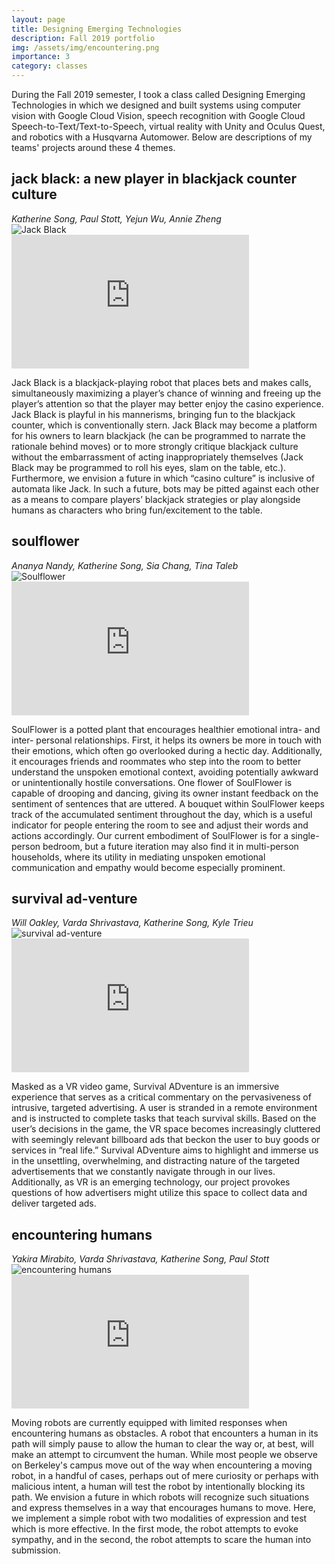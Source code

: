 ```yaml
---
layout: page
title: Designing Emerging Technologies
description: Fall 2019 portfolio
img: /assets/img/encountering.png
importance: 3
category: classes
---
```


During the Fall 2019 semester, I took a class called Designing Emerging Technologies in which we designed and built systems using computer vision with Google Cloud Vision, speech recognition with Google Cloud Speech-to-Text/Text-to-Speech, virtual reality with Unity and Oculus Quest, and robotics with a Husqvarna Automower. Below are descriptions of my teams' projects around these 4 themes.

<h2>jack black: a new player in blackjack counter culture</h2>
<em>Katherine Song, Paul Stott, Yejun Wu, Annie Zheng</em>

<div class="row">
    <div class="col-sm mt-3 mt-md-0">
        <img class="img-fluid rounded z-depth-1" src="{{ '/assets/img/jackblack.png' | relative_url }}" alt="Jack Black" title="Jack Black"/>
    </div>
    <div class="col-sm mt-3 mt-md-0">
        <iframe width="380" height="214" src="https://www.youtube.com/embed/v2CpBpYoPgE" frameborder="0" allow="accelerometer; autoplay; clipboard-write; encrypted-media; gyroscope; picture-in-picture" allowfullscreen></iframe>
    </div>
</div>

Jack Black is a blackjack-playing robot that places bets and makes calls, simultaneously maximizing a player’s chance of winning and freeing up the player’s attention so that the player may better enjoy the casino experience. Jack Black is playful in his mannerisms, bringing fun to the blackjack counter, which is conventionally stern. Jack Black may become a platform for his owners to learn blackjack (he can be programmed to narrate the rationale behind moves) or to more strongly critique blackjack culture without the embarrassment of acting inappropriately themselves (Jack Black may be programmed to roll his eyes, slam on the table, etc.). Furthermore, we envision a future in which “casino culture” is inclusive of automata like Jack. In such a future, bots may be pitted against each other as a means to compare players’ blackjack strategies or play alongside humans as characters who bring fun/excitement to the table.

<p></p>
<h2>soulflower</h2>
<em>Ananya Nandy, Katherine Song, Sia Chang, Tina Taleb</em>

<div class="row">
    <div class="col-sm mt-3 mt-md-0">
        <img class="img-fluid rounded z-depth-1" src="{{ '/assets/img/soulflower.jpg' | relative_url }}" alt="Soulflower" title="Soulflower"/>
    </div>
    <div class="col-sm mt-3 mt-md-0">
        <iframe width="380" height="214" src="https://www.youtube.com/embed/jrJ6WAsjsq0" frameborder="0" allow="accelerometer; autoplay; clipboard-write; encrypted-media; gyroscope; picture-in-picture" allowfullscreen></iframe>
    </div>
</div>

SoulFlower is a potted plant that encourages healthier emotional intra- and inter- personal relationships. First, it helps its owners be more in touch with their emotions, which often go overlooked during a hectic day. Additionally, it encourages friends and roommates who step into the room to better understand the unspoken emotional context, avoiding potentially awkward or unintentionally hostile conversations. One flower of SoulFlower is capable of drooping and dancing, giving its owner instant feedback on the sentiment of sentences that are uttered. A bouquet within SoulFlower keeps track of the accumulated sentiment throughout the day, which is a useful indicator for people entering the room to see and adjust their words and actions accordingly. Our current embodiment of SoulFlower is for a single-person bedroom, but a future iteration may also find it in multi-person households, where its utility in mediating unspoken emotional communication and empathy would become especially prominent.

<p></p>
<h2>survival ad-venture</h2>
<em>Will Oakley, Varda Shrivastava, Katherine Song, Kyle Trieu</em>
<div class="row">
    <div class="col-sm mt-3 mt-md-0">
        <img class="img-fluid rounded z-depth-1" src="{{ '/assets/img/adventure.png' | relative_url }}" alt="survival ad-venture" title="survival ad-venture"/>
    </div>
    <div class="col-sm mt-3 mt-md-0">
        <iframe width="380" height="214" src="https://www.youtube.com/embed/797MgdMS7F8" frameborder="0" allow="accelerometer; autoplay; clipboard-write; encrypted-media; gyroscope; picture-in-picture" allowfullscreen></iframe>
    </div>
</div>

Masked as a VR video game, Survival ADventure is an immersive experience that serves as a critical commentary on the pervasiveness of intrusive, targeted advertising. A user is stranded in a remote environment and is instructed to complete tasks that teach survival skills. Based on the user’s decisions in the game, the VR space becomes increasingly cluttered with seemingly relevant billboard ads that beckon the user to buy goods or services in “real life.” Survival ADventure aims to highlight and immerse us in the unsettling, overwhelming, and distracting nature of the targeted advertisements that we constantly navigate through in our lives. Additionally, as VR is an emerging technology, our project provokes questions of how advertisers might utilize this space to collect data and deliver targeted ads.

<p></p>
<h2>encountering humans</h2>
<em>Yakira Mirabito, Varda Shrivastava, Katherine Song, Paul Stott</em>
<div class="row">
    <div class="col-sm mt-3 mt-md-0">
        <img class="img-fluid rounded z-depth-1" src="{{ '/assets/img/encountering.jpg' | relative_url }}" alt="encountering humans" title="encountering humans"/>
    </div>
    <div class="col-sm mt-3 mt-md-0">
        <iframe width="380" height="214" src="https://www.youtube.com/embed/35tnz3eSXQM" frameborder="0" allow="accelerometer; autoplay; clipboard-write; encrypted-media; gyroscope; picture-in-picture" allowfullscreen></iframe>
    </div>
</div>

Moving robots are currently equipped with limited responses when encountering humans as obstacles. A robot that encounters a human in its path will simply pause to allow the human to clear the way or, at best, will make an attempt to circumvent the human. While most people we observe on Berkeley's campus move out of the way when encountering a moving robot, in a handful of cases, perhaps out of mere curiosity or perhaps with malicious intent, a human will test the robot by intentionally blocking its path. We envision a future in which robots will recognize such situations and express themselves in a way that encourages humans to move. Here, we implement a simple robot with two modalities of expression and test which is more effective. In the first mode, the robot attempts to evoke sympathy, and in the second, the robot attempts to scare the human into submission.
